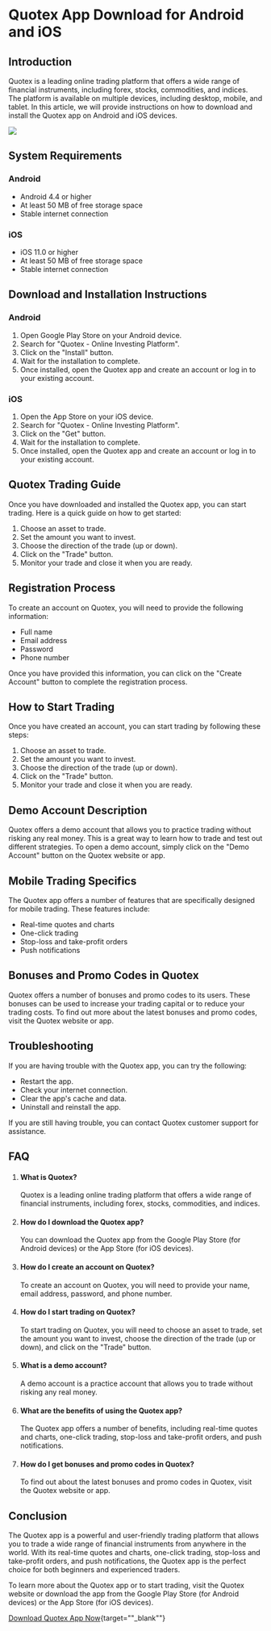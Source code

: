 # Quotex App Download for Android and iOS

## Introduction

Quotex is a leading online trading platform that offers a wide range of
financial instruments, including forex, stocks, commodities, and
indices. The platform is available on multiple devices, including
desktop, mobile, and tablet. In this article, we will provide
instructions on how to download and install the Quotex app on Android
and iOS devices.

[![](https://static.quotex.io/files/1_en/300_250.jpg)](https://traff.sbs/brokerqxsignupf)

## System Requirements

### Android

-   Android 4.4 or higher
-   At least 50 MB of free storage space
-   Stable internet connection

### iOS

-   iOS 11.0 or higher
-   At least 50 MB of free storage space
-   Stable internet connection

## Download and Installation Instructions

### Android

1.  Open Google Play Store on your Android device.
2.  Search for "Quotex - Online Investing Platform".
3.  Click on the "Install" button.
4.  Wait for the installation to complete.
5.  Once installed, open the Quotex app and create an account or log in
    to your existing account.

### iOS

1.  Open the App Store on your iOS device.
2.  Search for "Quotex - Online Investing Platform".
3.  Click on the "Get" button.
4.  Wait for the installation to complete.
5.  Once installed, open the Quotex app and create an account or log in
    to your existing account.

## Quotex Trading Guide

Once you have downloaded and installed the Quotex app, you can start
trading. Here is a quick guide on how to get started:

1.  Choose an asset to trade.
2.  Set the amount you want to invest.
3.  Choose the direction of the trade (up or down).
4.  Click on the "Trade" button.
5.  Monitor your trade and close it when you are ready.

## Registration Process

To create an account on Quotex, you will need to provide the following
information:

-   Full name
-   Email address
-   Password
-   Phone number

Once you have provided this information, you can click on the "Create
Account" button to complete the registration process.

## How to Start Trading

Once you have created an account, you can start trading by following
these steps:

1.  Choose an asset to trade.
2.  Set the amount you want to invest.
3.  Choose the direction of the trade (up or down).
4.  Click on the "Trade" button.
5.  Monitor your trade and close it when you are ready.

## Demo Account Description

Quotex offers a demo account that allows you to practice trading without
risking any real money. This is a great way to learn how to trade and
test out different strategies. To open a demo account, simply click on
the "Demo Account" button on the Quotex website or app.

## Mobile Trading Specifics

The Quotex app offers a number of features that are specifically
designed for mobile trading. These features include:

-   Real-time quotes and charts
-   One-click trading
-   Stop-loss and take-profit orders
-   Push notifications

## Bonuses and Promo Codes in Quotex

Quotex offers a number of bonuses and promo codes to its users. These
bonuses can be used to increase your trading capital or to reduce your
trading costs. To find out more about the latest bonuses and promo
codes, visit the Quotex website or app.

## Troubleshooting

If you are having trouble with the Quotex app, you can try the
following:

-   Restart the app.
-   Check your internet connection.
-   Clear the app\'s cache and data.
-   Uninstall and reinstall the app.

If you are still having trouble, you can contact Quotex customer support
for assistance.

## FAQ

1.  #### What is Quotex?

    Quotex is a leading online trading platform that offers a wide range
    of financial instruments, including forex, stocks, commodities, and
    indices.

2.  #### How do I download the Quotex app?

    You can download the Quotex app from the Google Play Store (for
    Android devices) or the App Store (for iOS devices).

3.  #### How do I create an account on Quotex?

    To create an account on Quotex, you will need to provide your name,
    email address, password, and phone number.

4.  #### How do I start trading on Quotex?

    To start trading on Quotex, you will need to choose an asset to
    trade, set the amount you want to invest, choose the direction of
    the trade (up or down), and click on the "Trade" button.

5.  #### What is a demo account?

    A demo account is a practice account that allows you to trade
    without risking any real money.

6.  #### What are the benefits of using the Quotex app?

    The Quotex app offers a number of benefits, including real-time
    quotes and charts, one-click trading, stop-loss and take-profit
    orders, and push notifications.

7.  #### How do I get bonuses and promo codes in Quotex?

    To find out about the latest bonuses and promo codes in Quotex,
    visit the Quotex website or app.

## Conclusion

The Quotex app is a powerful and user-friendly trading platform that
allows you to trade a wide range of financial instruments from anywhere
in the world. With its real-time quotes and charts, one-click trading,
stop-loss and take-profit orders, and push notifications, the Quotex app
is the perfect choice for both beginners and experienced traders.

To learn more about the Quotex app or to start trading, visit the Quotex
website or download the app from the Google Play Store (for Android
devices) or the App Store (for iOS devices).

[Download Quotex App
Now](\%22https://traff.sbs/quotexonelink\%22){target=""_blank""}

